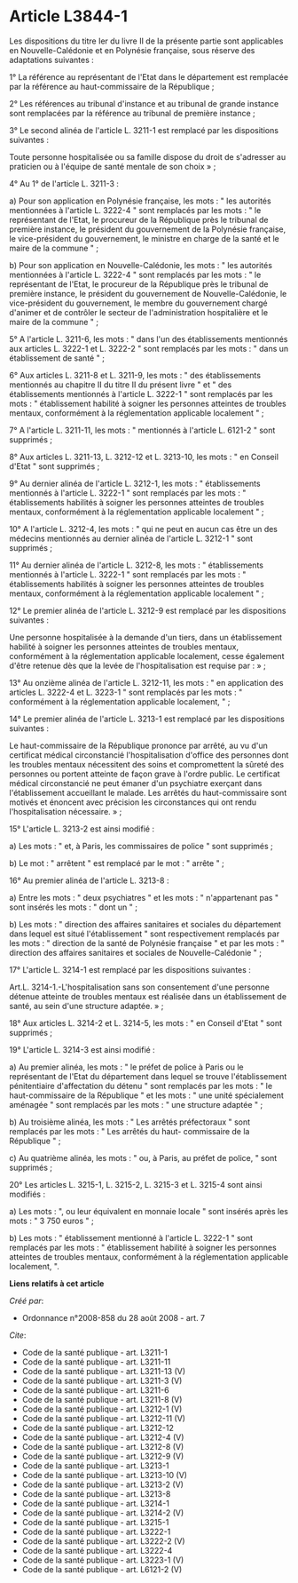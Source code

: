 # Article L3844-1

Les dispositions du titre Ier du livre II de la présente partie sont applicables en Nouvelle-Calédonie et en Polynésie
française, sous réserve des adaptations suivantes : 

1° La référence au représentant de l'Etat dans le département est remplacée par la référence au haut-commissaire de la
République ; 

2° Les références au tribunal d'instance et au tribunal de grande instance sont remplacées par la référence au tribunal de
première instance ; 

3° Le second alinéa de l'article L. 3211-1 est remplacé par les dispositions suivantes : 

Toute personne hospitalisée ou sa famille dispose du droit de s'adresser au praticien ou à l'équipe de santé mentale de son
choix » ; 

4° Au 1° de l'article L. 3211-3 : 

a) Pour son application en Polynésie française, les mots : " les autorités mentionnées à l'article L. 3222-4 " sont remplacés
par les mots : " le représentant de l'Etat, le procureur de la République près le tribunal de première instance, le président
du gouvernement de la Polynésie française, le vice-président du gouvernement, le ministre en charge de la santé et le maire
de la commune " ; 

b) Pour son application en Nouvelle-Calédonie, les mots : " les autorités mentionnées à l'article L. 3222-4 " sont remplacés
par les mots : " le représentant de l'Etat, le procureur de la République près le tribunal de première instance, le président
du gouvernement de Nouvelle-Calédonie, le vice-président du gouvernement, le membre du gouvernement chargé d'animer et de
contrôler le secteur de l'administration hospitalière et le maire de la commune " ; 

5° A l'article L. 3211-6, les mots : " dans l'un des établissements mentionnés aux articles L. 3222-1 et L. 3222-2 " sont
remplacés par les mots : " dans un établissement de santé " ; 

6° Aux articles L. 3211-8 et L. 3211-9, les mots : " des établissements mentionnés au chapitre II du titre II du présent
livre " et " des établissements mentionnés à l'article L. 3222-1 " sont remplacés par les mots : " établissement habilité à
soigner les personnes atteintes de troubles mentaux, conformément à la réglementation applicable localement " ; 

7° A l'article L. 3211-11, les mots : " mentionnés à l'article L. 6121-2 " sont supprimés ; 

8° Aux articles L. 3211-13, L. 3212-12 et L. 3213-10, les mots : " en Conseil d'Etat " sont supprimés ; 

9° Au dernier alinéa de l'article L. 3212-1, les mots : " établissements mentionnés à l'article L. 3222-1 " sont remplacés
par les mots : " établissements habilités à soigner les personnes atteintes de troubles mentaux, conformément à la
réglementation applicable localement " ; 

10° A l'article L. 3212-4, les mots : " qui ne peut en aucun cas être un des médecins mentionnés au dernier alinéa de
l'article L. 3212-1 " sont supprimés ; 

11° Au dernier alinéa de l'article L. 3212-8, les mots : " établissements mentionnés à l'article L. 3222-1 " sont remplacés
par les mots : " établissements habilités à soigner les personnes atteintes de troubles mentaux, conformément à la
réglementation applicable localement " ; 

12° Le premier alinéa de l'article L. 3212-9 est remplacé par les dispositions suivantes : 

Une personne hospitalisée à la demande d'un tiers, dans un établissement habilité à soigner les personnes atteintes de
troubles mentaux, conformément à la réglementation applicable localement, cesse également d'être retenue dès que la levée de
l'hospitalisation est requise par : » ; 

13° Au onzième alinéa de l'article L. 3212-11, les mots : " en application des articles L. 3222-4 et L. 3223-1 " sont
remplacés par les mots : " conformément à la réglementation applicable localement, " ; 

14° Le premier alinéa de l'article L. 3213-1 est remplacé par les dispositions suivantes : 

Le haut-commissaire de la République prononce par arrêté, au vu d'un certificat médical circonstancié l'hospitalisation
d'office des personnes dont les troubles mentaux nécessitent des soins et compromettent la sûreté des personnes ou portent
atteinte de façon grave à l'ordre public. Le certificat médical circonstancié ne peut émaner d'un psychiatre exerçant dans
l'établissement accueillant le malade. Les arrêtés du haut-commissaire sont motivés et énoncent avec précision les
circonstances qui ont rendu l'hospitalisation nécessaire. » ; 

15° L'article L. 3213-2 est ainsi modifié : 

a) Les mots : " et, à Paris, les commissaires de police " sont supprimés ; 

b) Le mot : " arrêtent " est remplacé par le mot : " arrête " ; 

16° Au premier alinéa de l'article L. 3213-8 : 

a) Entre les mots : " deux psychiatres " et les mots : " n'appartenant pas " sont insérés les mots : " dont un " ; 

b) Les mots : " direction des affaires sanitaires et sociales du département dans lequel est situé l'établissement " sont
respectivement remplacés par les mots : " direction de la santé de Polynésie française " et par les mots : " direction des
affaires sanitaires et sociales de Nouvelle-Calédonie " ; 

17° L'article L. 3214-1 est remplacé par les dispositions suivantes : 

Art.L. 3214-1.-L'hospitalisation sans son consentement d'une personne détenue atteinte de troubles mentaux est réalisée dans
un établissement de santé, au sein d'une structure adaptée. » ; 

18° Aux articles L. 3214-2 et L. 3214-5, les mots : " en Conseil d'Etat " sont supprimés ; 

19° L'article L. 3214-3 est ainsi modifié : 

a) Au premier alinéa, les mots : " le préfet de police à Paris ou le représentant de l'Etat du département dans lequel se
trouve l'établissement pénitentiaire d'affectation du détenu " sont remplacés par les mots : " le haut-commissaire de la
République " et les mots : " une unité spécialement aménagée " sont remplacés par les mots : " une structure adaptée " ; 

b) Au troisième alinéa, les mots : " Les arrêtés préfectoraux " sont remplacés par les mots : " Les arrêtés du haut-
commissaire de la République " ; 

c) Au quatrième alinéa, les mots : " ou, à Paris, au préfet de police, " sont supprimés ; 

20° Les articles L. 3215-1, L. 3215-2, L. 3215-3 et L. 3215-4 sont ainsi modifiés : 

a) Les mots : ", ou leur équivalent en monnaie locale " sont insérés après les mots : " 3 750 euros " ; 

b) Les mots : " établissement mentionné à l'article L. 3222-1 " sont remplacés par les mots : " établissement habilité à
soigner les personnes atteintes de troubles mentaux, conformément à la réglementation applicable localement, ".

**Liens relatifs à cet article**

_Créé par_:

  - Ordonnance n°2008-858 du 28 août 2008 - art. 7

_Cite_:

  - Code de la santé publique - art. L3211-1
  - Code de la santé publique - art. L3211-11
  - Code de la santé publique - art. L3211-13 (V)
  - Code de la santé publique - art. L3211-3 (V)
  - Code de la santé publique - art. L3211-6
  - Code de la santé publique - art. L3211-8 (V)
  - Code de la santé publique - art. L3212-1 (V)
  - Code de la santé publique - art. L3212-11 (V)
  - Code de la santé publique - art. L3212-12
  - Code de la santé publique - art. L3212-4 (V)
  - Code de la santé publique - art. L3212-8 (V)
  - Code de la santé publique - art. L3212-9 (V)
  - Code de la santé publique - art. L3213-1
  - Code de la santé publique - art. L3213-10 (V)
  - Code de la santé publique - art. L3213-2 (V)
  - Code de la santé publique - art. L3213-8
  - Code de la santé publique - art. L3214-1
  - Code de la santé publique - art. L3214-2 (V)
  - Code de la santé publique - art. L3215-1
  - Code de la santé publique - art. L3222-1
  - Code de la santé publique - art. L3222-2 (V)
  - Code de la santé publique - art. L3222-4
  - Code de la santé publique - art. L3223-1 (V)
  - Code de la santé publique - art. L6121-2 (V)
